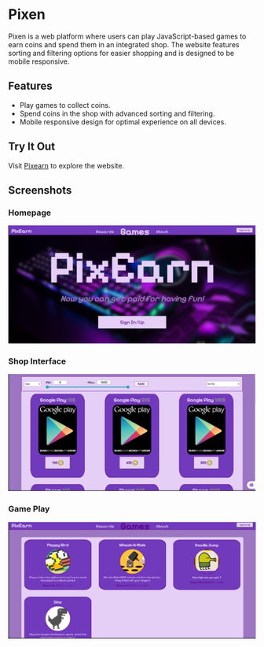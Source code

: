 # Pixen

Pixen is a web platform where users can play JavaScript-based games to earn coins and spend them in an integrated shop. The website features sorting and filtering options for easier shopping and is designed to be mobile responsive.

## Features

- Play games to collect coins.
- Spend coins in the shop with advanced sorting and filtering.
- Mobile responsive design for optimal experience on all devices.

## Try It Out

Visit [Pixearn](https://hussienk.github.io/PixEarn/index.html) to explore the website.

## Screenshots

### Homepage
![Homepage](image3.png)

### Shop Interface
![Shop Interface](image1.png)

### Game Play
![Game Play](image2.png)
